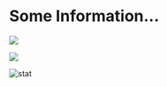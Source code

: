 # Some Information...
<p align="left" >  
  <a href="https://github.com/TienDungVN/github-readme-stats"> 
<img  src="https://github-readme-stats.vercel.app/api?username=TienDungVN&&show_icons=true&theme=radical"/>
  </a>
  </p>
  
<p align="left" >   
<img  src="https://github-readme-stats.vercel.app/api/top-langs/?username=TienDungVN&&show_icons=true&theme=radical"/>
  </p>

![stat](https://github-readme-streak-stats.herokuapp.com/?user=TienDungVN&theme=dark)

